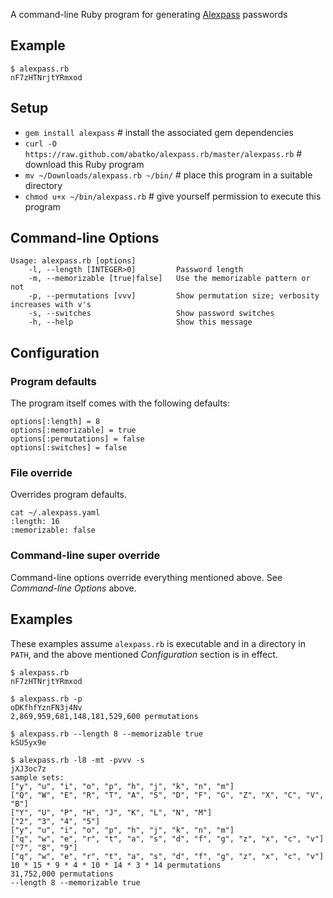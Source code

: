A command-line Ruby program for generating [Alexpass](https://github.com/abatko/alexpass) passwords

Example
--------

    $ alexpass.rb 
    nF7zHTNrjtYRmxod

Setup
-----

 * `gem install alexpass` # install the associated gem dependencies
 * `curl -O https://raw.github.com/abatko/alexpass.rb/master/alexpass.rb` # download this Ruby program
 * `mv ~/Downloads/alexpass.rb ~/bin/` # place this program in a suitable directory
 * `chmod u+x ~/bin/alexpass.rb` # give yourself permission to execute this program

Command-line Options
--------------------

    Usage: alexpass.rb [options]
        -l, --length [INTEGER>0]         Password length
        -m, --memorizable [true|false]   Use the memorizable pattern or not
        -p, --permutations [vvv]         Show permutation size; verbosity increases with v's
        -s, --switches                   Show password switches
        -h, --help                       Show this message

Configuration
-------------

### Program defaults

The program itself comes with the following defaults:

    options[:length] = 8
    options[:memorizable] = true
    options[:permutations] = false
    options[:switches] = false

### File override

Overrides program defaults.

    cat ~/.alexpass.yaml 
    :length: 16
    :memorizable: false

### Command-line super override

Command-line options override everything mentioned above. See *Command-line Options* above.

Examples
--------

These examples assume `alexpass.rb` is executable and in a directory in `PATH`, and the above mentioned *Configuration* section is in effect.

    $ alexpass.rb 
    nF7zHTNrjtYRmxod

    $ alexpass.rb -p
    oDKfhfYznFN3j4Nv
    2,869,959,681,148,181,529,600 permutations

    $ alexpass.rb --length 8 --memorizable true
    kSU5yx9e

    $ alexpass.rb -l8 -mt -pvvv -s
    jXJ3oc7z
    sample sets:
    ["y", "u", "i", "o", "p", "h", "j", "k", "n", "m"]
    ["Q", "W", "E", "R", "T", "A", "S", "D", "F", "G", "Z", "X", "C", "V", "B"]
    ["Y", "U", "P", "H", "J", "K", "L", "N", "M"]
    ["2", "3", "4", "5"]
    ["y", "u", "i", "o", "p", "h", "j", "k", "n", "m"]
    ["q", "w", "e", "r", "t", "a", "s", "d", "f", "g", "z", "x", "c", "v"]
    ["7", "8", "9"]
    ["q", "w", "e", "r", "t", "a", "s", "d", "f", "g", "z", "x", "c", "v"]
    10 * 15 * 9 * 4 * 10 * 14 * 3 * 14 permutations
    31,752,000 permutations
    --length 8 --memorizable true

